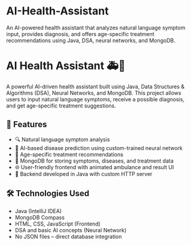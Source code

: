 # AI-Health-Assistant
An AI-powered health assistant that analyzes natural language symptom input, provides diagnosis, and offers age-specific treatment recommendations using Java, DSA, neural networks, and MongoDB.

# AI Health Assistant 🚑🧠

A powerful AI-driven health assistant built using Java, Data Structures & Algorithms (DSA), Neural Networks, and MongoDB. This project allows users to input natural language symptoms, receive a possible diagnosis, and get age-specific treatment suggestions.

## 🌟 Features
- 🔍 Natural language symptom analysis
- 🏥 AI-based disease prediction using custom-trained neural network
- 👶 Age-specific treatment recommendations
- 💾 MongoDB for storing symptoms, diseases, and treatment data
- 🌐 User-friendly frontend with animated ambulance and result UI
- 🧠 Backend developed in Java with custom HTTP server

## 🛠️ Technologies Used
- Java (IntelliJ IDEA)
- MongoDB Compass
- HTML, CSS, JavaScript (Frontend)
- DSA and basic AI concepts (Neural Network)
- No JSON files – direct database integration
